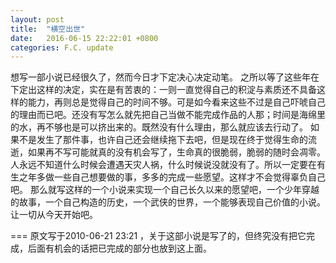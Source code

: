 ```yaml
---
layout: post
title:  "横空出世"
date:   2016-06-15 22:22:01 +0800
categories: F.C. update
---
```

想写一部小说已经很久了，然而今日才下定决心决定动笔。
之所以等了这些年在下定出这样的决定，实在是有苦衷的：一则一直觉得自己的积淀与素质还不具备这样的能力，再则总是觉得自己的时间不够。可是如今看来这些不过是自己吓唬自己的理由而已吧。还没有写怎么就先把自己当做不能完成作品的人那；时间是海绵里的水，再不够也是可以挤出来的。既然没有什么理由，那么就应该去行动了。
如果不是发生了那件事，也许自己还会继续拖下去吧，但是现在终于觉得生命的流逝，如果再不写可能就真的没有机会写了，生命真的很脆弱，脆弱的随时会凋零。人永远不知道什么时候会遭遇天灾人祸，什么时候说没就没有了。所以一定要在有生之年多做一些自己想要做的事，多多的完成一些愿望。这样才不会觉得辜负自己吧。
那么就写这样的一个小说来实现一个自己长久以来的愿望吧，一个少年穿越的故事，一个自己构造的历史，一个武侠的世界，一个能够表现自己价值的小说。
让一切从今天开始吧。

===
原文写于2010-06-21 23:21 ，关于这部小说是写了的，但终究没有把它完成，后面有机会的话把已完成的部分也放到这上面。